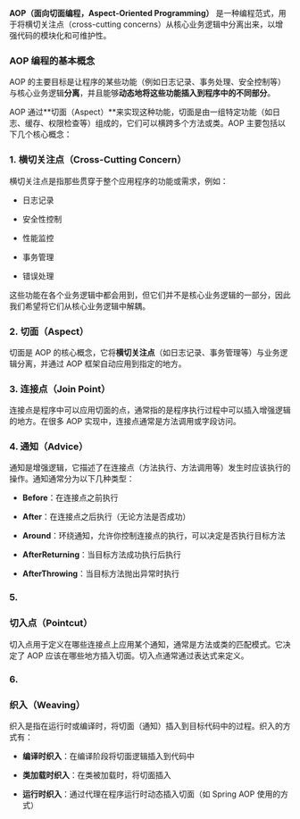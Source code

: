 **AOP（面向切面编程，Aspect-Oriented Programming）** 是一种编程范式，用于将横切关注点（cross-cutting concerns）从核心业务逻辑中分离出来，以增强代码的模块化和可维护性。

### **AOP 编程的基本概念**

AOP 的主要目标是让程序的某些功能（例如日志记录、事务处理、安全控制等）与核心业务逻辑**分离**，并且能够**动态地将这些功能插入到程序中的不同部分**。

AOP 通过**切面（Aspect）**来实现这种功能，切面是由一组特定功能（如日志、缓存、权限检查等）组成的，它们可以横跨多个方法或类。AOP 主要包括以下几个核心概念：

  

### **1.** **横切关注点（Cross-Cutting Concern）**

横切关注点是指那些贯穿于整个应用程序的功能或需求，例如：
- 日志记录
    
- 安全性控制
    
- 性能监控
    
- 事务管理
    
- 错误处理
    
这些功能在各个业务逻辑中都会用到，但它们并不是核心业务逻辑的一部分，因此我们希望将它们从核心业务逻辑中解耦。

  

### **2.** **切面（Aspect）**

切面是 AOP 的核心概念，它将**横切关注点**（如日志记录、事务管理等）与业务逻辑分离，并通过 AOP 框架自动应用到指定的地方。

### **3.** **连接点（Join Point）**

连接点是程序中可以应用切面的点，通常指的是程序执行过程中可以插入增强逻辑的地方。在很多 AOP 实现中，连接点通常是方法调用或字段访问。

### **4.** **通知（Advice）**

通知是增强逻辑，它描述了在连接点（方法执行、方法调用等）发生时应该执行的操作。通知通常分为以下几种类型：

- **Before**：在连接点之前执行
    
- **After**：在连接点之后执行（无论方法是否成功）
    
- **Around**：环绕通知，允许你控制连接点的执行，可以决定是否执行目标方法
    
- **AfterReturning**：当目标方法成功执行后执行
    
- **AfterThrowing**：当目标方法抛出异常时执行
    

  

### **5.** 

### **切入点（Pointcut）**

  

切入点用于定义在哪些连接点上应用某个通知，通常是方法或类的匹配模式。它决定了 AOP 应该在哪些地方插入切面。切入点通常通过表达式来定义。

  

### **6.** 

### **织入（Weaving）**

  

织入是指在运行时或编译时，将切面（通知）插入到目标代码中的过程。织入的方式有：

- **编译时织入**：在编译阶段将切面逻辑插入到代码中
    
- **类加载时织入**：在类被加载时，将切面插入
    
- **运行时织入**：通过代理在程序运行时动态插入切面（如 Spring AOP 使用的方式）
